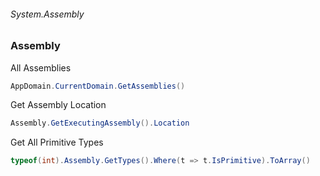 ###### System.Assembly
### Assembly

All Assemblies
``` csharp
AppDomain.CurrentDomain.GetAssemblies()
```

Get Assembly Location
``` csharp
Assembly.GetExecutingAssembly().Location
```

Get All Primitive Types
``` csharp
typeof(int).Assembly.GetTypes().Where(t => t.IsPrimitive).ToArray()
```
